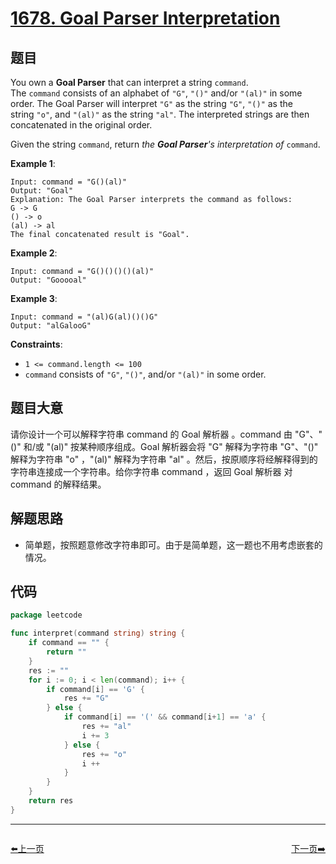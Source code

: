 # [1678. Goal Parser Interpretation](https://leetcode.com/problems/goal-parser-interpretation/)

## 题目

You own a **Goal Parser** that can interpret a string `command`. The `command` consists of an alphabet of `"G"`, `"()"` and/or `"(al)"` in some order. The Goal Parser will interpret `"G"` as the string `"G"`, `"()"` as the string `"o"`, and `"(al)"` as the string `"al"`. The interpreted strings are then concatenated in the original order.

Given the string `command`, return *the **Goal Parser**'s interpretation of* `command`.

**Example 1**:

```
Input: command = "G()(al)"
Output: "Goal"
Explanation: The Goal Parser interprets the command as follows:
G -> G
() -> o
(al) -> al
The final concatenated result is "Goal".
```

**Example 2**:

```
Input: command = "G()()()()(al)"
Output: "Gooooal"
```

**Example 3**:

```
Input: command = "(al)G(al)()()G"
Output: "alGalooG"
```

**Constraints**:

- `1 <= command.length <= 100`
- `command` consists of `"G"`, `"()"`, and/or `"(al)"` in some order.

## 题目大意

请你设计一个可以解释字符串 command 的 Goal 解析器 。command 由 "G"、"()" 和/或 "(al)" 按某种顺序组成。Goal 解析器会将 "G" 解释为字符串 "G"、"()" 解释为字符串 "o" ，"(al)" 解释为字符串 "al" 。然后，按原顺序将经解释得到的字符串连接成一个字符串。给你字符串 command ，返回 Goal 解析器 对 command 的解释结果。

## 解题思路

- 简单题，按照题意修改字符串即可。由于是简单题，这一题也不用考虑嵌套的情况。

## 代码

```go
package leetcode

func interpret(command string) string {
	if command == "" {
		return ""
	}
	res := ""
	for i := 0; i < len(command); i++ {
		if command[i] == 'G' {
			res += "G"
		} else {
			if command[i] == '(' && command[i+1] == 'a' {
				res += "al"
				i += 3
			} else {
				res += "o"
				i ++
			}
		}
	}
	return res
}
```


----------------------------------------------
<div style="display: flex;justify-content: space-between;align-items: center;">
<p><a href="https://books.halfrost.com/leetcode/ChapterFour/1600~1699/1674.Minimum-Moves-to-Make-Array-Complementary/">⬅️上一页</a></p>
<p><a href="https://books.halfrost.com/leetcode/ChapterFour/1600~1699/1679.Max-Number-of-K-Sum-Pairs/">下一页➡️</a></p>
</div>
